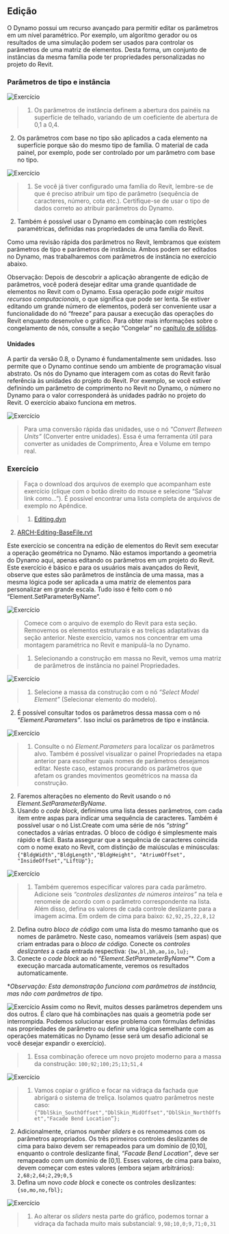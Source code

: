 

## Edição

O Dynamo possui um recurso avançado para permitir editar os parâmetros em um nível paramétrico. Por exemplo, um algoritmo gerador ou os resultados de uma simulação podem ser usados para controlar os parâmetros de uma matriz de elementos. Desta forma, um conjunto de instâncias da mesma família pode ter propriedades personalizadas no projeto do Revit.

### Parâmetros de tipo e instância

![Exercício](images/8-5/Exercise/32.jpg)

> 1. Os parâmetros de instância definem a abertura dos painéis na superfície de telhado, variando de um coeficiente de abertura de 0,1 a 0,4.
2. Os parâmetros com base no tipo são aplicados a cada elemento na superfície porque são do mesmo tipo de família. O material de cada painel, por exemplo, pode ser controlado por um parâmetro com base no tipo.

![Exercício](images/8-3/params.jpg)

> 1. Se você já tiver configurado uma família do Revit, lembre-se de que é preciso atribuir um tipo de parâmetro (sequência de caracteres, número, cota etc.). Certifique-se de usar o tipo de dados correto ao atribuir parâmetros do Dynamo.
2. Também é possível usar o Dynamo em combinação com restrições paramétricas, definidas nas propriedades de uma família do Revit.

Como uma revisão rápida dos parâmetros no Revit, lembramos que existem parâmetros de tipo e parâmetros de instância. Ambos podem ser editados no Dynamo, mas trabalharemos com parâmetros de instância no exercício abaixo.

Observação: Depois de descobrir a aplicação abrangente de edição de parâmetros, você poderá desejar editar uma grande quantidade de elementos no Revit com o Dynamo. Essa operação pode *exigir muitos recursos computacionais*, o que significa que pode ser lenta. Se estiver editando um grande número de elementos, poderá ser conveniente usar a funcionalidade do nó “freeze” para pausar a execução das operações do Revit enquanto desenvolve o gráfico. Para obter mais informações sobre o congelamento de nós, consulte a seção “Congelar” no [capítulo de sólidos](../05_Geometry-for-Computational-Design/5-6_solids.md#freezing).

#### Unidades

A partir da versão 0.8, o Dynamo é fundamentalmente sem unidades. Isso permite que o Dynamo continue sendo um ambiente de programação visual abstrato. Os nós do Dynamo que interagem com as cotas do Revit farão referência às unidades do projeto do Revit. Por exemplo, se você estiver definindo um parâmetro de comprimento no Revit no Dynamo, o número no Dynamo para o valor corresponderá às unidades padrão no projeto do Revit. O exercício abaixo funciona em metros.

![Exercício](images/8-3/units.jpg)

> Para uma conversão rápida das unidades, use o nó *“Convert Between Units”* (Converter entre unidades). Essa é uma ferramenta útil para converter as unidades de Comprimento, Área e Volume em tempo real.

### Exercício

> Faça o download dos arquivos de exemplo que acompanham este exercício (clique com o botão direito do mouse e selecione “Salvar link como...”). É possível encontrar uma lista completa de arquivos de exemplo no Apêndice.

> 1. [Editing.dyn](datasets/8-3/Editing.dyn)
2. [ARCH-Editing-BaseFile.rvt](datasets/8-3/ARCH-Editing-BaseFile.rvt)

Este exercício se concentra na edição de elementos do Revit sem executar a operação geométrica no Dynamo. Não estamos importando a geometria do Dynamo aqui, apenas editando os parâmetros em um projeto do Revit. Este exercício é básico e para os usuários mais avançados do Revit, observe que estes são parâmetros de instância de uma massa, mas a mesma lógica pode ser aplicada a uma matriz de elementos para personalizar em grande escala. Tudo isso é feito com o nó “Element.SetParameterByName”.

![Exercício](images/8-3/Exercise/04.jpg)

> Comece com o arquivo de exemplo do Revit para esta seção. Removemos os elementos estruturais e as treliças adaptativas da seção anterior. Neste exercício, vamos nos concentrar em uma montagem paramétrica no Revit e manipulá-la no Dynamo.

> 1. Selecionando a construção em massa no Revit, vemos uma matriz de parâmetros de instância no painel Propriedades.

![Exercício](images/8-3/Exercise/03.jpg)

> 1. Selecione a massa da construção com o nó *“Select Model Element”* (Selecionar elemento do modelo).
2. É possível consultar todos os parâmetros dessa massa com o nó *“Element.Parameters”*. Isso inclui os parâmetros de tipo e instância.

![Exercício](images/8-3/Exercise/32.jpg)

> 1. Consulte o nó *Element.Parameters* para localizar os parâmetros alvo. Também é possível visualizar o painel Propriedades na etapa anterior para escolher quais nomes de parâmetros desejamos editar. Neste caso, estamos procurando os parâmetros que afetam os grandes movimentos geométricos na massa da construção.
2. Faremos alterações no elemento do Revit usando o nó *Element.SetParameterByName*.
3. Usando o *code block*, definimos uma lista desses parâmetros, com cada item entre aspas para indicar uma sequência de caracteres. Também é possível usar o nó List.Create com uma série de nós *“string”* conectados a várias entradas. O bloco de código é simplesmente mais rápido e fácil. Basta assegurar que a sequência de caracteres coincida com o nome exato no Revit, com distinção de maiúsculas e minúsculas: ```{"BldgWidth","BldgLength","BldgHeight", "AtriumOffset", "InsideOffset","LiftUp"};```

![Exercício](images/8-3/Exercise/31.jpg)

> 1. Também queremos especificar valores para cada parâmetro. Adicione seis *“controles deslizantes de números inteiros”* na tela e renomeie de acordo com o parâmetro correspondente na lista. Além disso, defina os valores de cada controle deslizante para a imagem acima. Em ordem de cima para baixo: ```62,92,25,22,8,12```
2. Defina outro *bloco de código* com uma lista do mesmo tamanho que os nomes de parâmetro. Neste caso, nomeamos variáveis (sem aspas) que criam entradas para o *bloco de código.* Conecte os *controles deslizantes* a cada entrada respectiva: ```{bw,bl,bh,ao,io,lu};```
3. Conecte o *code block* ao nó “*Element.SetParameterByName*”*. Com a execução marcada automaticamente, veremos os resultados automaticamente.

**Observação: Esta demonstração funciona com parâmetros de instância, mas não com parâmetros de tipo.*

![Exercício](images/8-3/Exercise/01.jpg) Assim como no Revit, muitos desses parâmetros dependem uns dos outros. É claro que há combinações nas quais a geometria pode ser interrompida. Podemos solucionar esse problema com fórmulas definidas nas propriedades de parâmetro ou definir uma lógica semelhante com as operações matemáticas no Dynamo (esse será um desafio adicional se você desejar expandir o exercício).

> 1. Essa combinação oferece um novo projeto moderno para a massa da construção: ```100;92;100;25;13;51,4```

![Exercício](images/8-3/Exercise/30.jpg)

> 1. Vamos copiar o gráfico e focar na vidraça da fachada que abrigará o sistema de treliça. Isolamos quatro parâmetros neste caso: ```{“DblSkin_SouthOffset","DblSkin_MidOffset","DblSkin_NorthOffset","Facade Bend Location”};```
2. Adicionalmente, criamos *number sliders* e os renomeamos com os parâmetros apropriados. Os três primeiros controles deslizantes de cima para baixo devem ser remapeados para um domínio de [0,10], enquanto o controle deslizante final, *“Facade Bend Location”*, deve ser remapeado com um domínio de [0,1]. Esses valores, de cima para baixo, devem começar com estes valores (embora sejam arbitrários): ```2,68;2,64;2,29;0,5```
3. Defina um novo *code block* e conecte os controles deslizantes: ```{so,mo,no,fbl};```

![Exercício](images/8-3/Exercise/00.jpg)

> 1. Ao alterar os *sliders* nesta parte do gráfico, podemos tornar a vidraça da fachada muito mais substancial: ```9,98;10,0;9,71;0,31```


